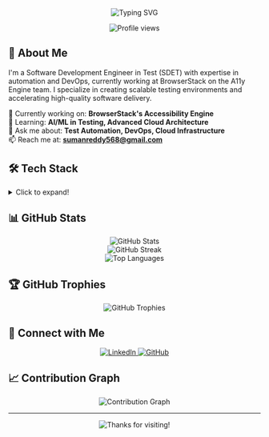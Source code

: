 <div align="center">
  <img src="https://readme-typing-svg.demolab.com?font=Fira+Code&duration=3000&pause=1000&color=2D95F7&center=true&vCenter=true&width=435&lines=Hi+%F0%9F%91%8B%2C+I'm+Suman+Reddy;Software+Development+Engineer+in+Test;Automation+%7C+DevOps+%7C+Cloud+Testing" alt="Typing SVG" />
</div>

<p align="center">
  <img src="https://komarev.com/ghpvc/?username=SumanReddy568&label=Profile%20views&color=0e75b6&style=flat" alt="Profile views" />
</p>

<h2> 🚀 About Me</h2>

I'm a Software Development Engineer in Test (SDET) with expertise in automation and DevOps, currently working at BrowserStack on the A11y Engine team. I specialize in creating scalable testing environments and accelerating high-quality software delivery.

🔭 Currently working on: **BrowserStack's Accessibility Engine**  
🌱 Learning: **AI/ML in Testing, Advanced Cloud Architecture**  
💬 Ask me about: **Test Automation, DevOps, Cloud Infrastructure**  
📫 Reach me at: **sumanreddy568@gmail.com**

<h2> 🛠️ Tech Stack </h2>

<details>
<summary>Click to expand!</summary>

**Testing Frameworks & Tools**  
![Selenium](https://img.shields.io/badge/-Selenium-43B02A?style=flat&logo=selenium&logoColor=white)
![Cypress](https://img.shields.io/badge/-Cypress-17202C?style=flat&logo=cypress&logoColor=white)
![Pytest](https://img.shields.io/badge/-Pytest-0A9EDC?style=flat&logo=pytest&logoColor=white)
![Playwright](https://img.shields.io/badge/-Playwright-2EAD33?style=flat&logo=playwright&logoColor=white)

**Programming Languages**  
![Python](https://img.shields.io/badge/-Python-3776AB?style=flat&logo=python&logoColor=white)
![JavaScript](https://img.shields.io/badge/-JavaScript-F7DF1E?style=flat&logo=javascript&logoColor=black)
![Ruby](https://img.shields.io/badge/-Ruby-CC342D?style=flat&logo=ruby&logoColor=white)
![Java](https://img.shields.io/badge/-Java-007396?style=flat&logo=java&logoColor=white)

**DevOps & Cloud**  
![Docker](https://img.shields.io/badge/-Docker-2496ED?style=flat&logo=docker&logoColor=white)
![Kubernetes](https://img.shields.io/badge/-Kubernetes-326CE5?style=flat&logo=kubernetes&logoColor=white)
![AWS](https://img.shields.io/badge/-AWS-232F3E?style=flat&logo=amazon-aws&logoColor=white)
![GCP](https://img.shields.io/badge/-GCP-4285F4?style=flat&logo=google-cloud&logoColor=white)
![Azure](https://img.shields.io/badge/-Azure-0089D6?style=flat&logo=microsoft-azure&logoColor=white)
![Jenkins](https://img.shields.io/badge/-Jenkins-D24939?style=flat&logo=jenkins&logoColor=white)

**Infrastructure as Code**  
![Terraform](https://img.shields.io/badge/-Terraform-7B42BC?style=flat&logo=terraform&logoColor=white)
![Ansible](https://img.shields.io/badge/-Ansible-EE0000?style=flat&logo=ansible&logoColor=white)

**Monitoring & Observability**  
![Grafana](https://img.shields.io/badge/-Grafana-F46800?style=flat&logo=grafana&logoColor=white)
![Prometheus](https://img.shields.io/badge/-Prometheus-E6522C?style=flat&logo=prometheus&logoColor=white)

</details>

<h2> 📊 GitHub Stats </h2>

<div align="center">
  <img src="https://github-readme-stats.vercel.app/api?username=SumanReddy568&show_icons=true&theme=tokyonight" alt="GitHub Stats" />
</div>

<div align="center">
  <img src="https://github-readme-streak-stats.herokuapp.com/?user=SumanReddy568&theme=tokyonight" alt="GitHub Streak" />
</div>

<div align="center">
  <img src="https://github-readme-stats.vercel.app/api/top-langs/?username=SumanReddy568&layout=compact&theme=tokyonight" alt="Top Languages" />
</div>

<h2> 🏆 GitHub Trophies </h2>

<div align="center">
  <img src="https://github-profile-trophy.vercel.app/?username=SumanReddy568&theme=tokyonight&no-frame=true&row=1" alt="GitHub Trophies" />
</div>

<h2> 🤝 Connect with Me </h2>

<p align="center">
  <a href="https://www.linkedin.com/in/sumanreddy568/">
    <img src="https://img.shields.io/badge/-LinkedIn-0077B5?style=for-the-badge&logo=linkedin&logoColor=white" alt="LinkedIn" />
  </a>
  <a href="https://github.com/SumanReddy568">
    <img src="https://img.shields.io/badge/-GitHub-181717?style=for-the-badge&logo=github&logoColor=white" alt="GitHub" />
  </a>
</p>

<h2> 📈 Contribution Graph </h2>

<div align="center">
  <img src="https://github-readme-activity-graph.vercel.app/graph?username=SumanReddy568&theme=tokyo-night" alt="Contribution Graph" />
</div>

---

<div align="center">
  <img src="https://readme-typing-svg.demolab.com?font=Fira+Code&pause=1000&color=2D95F7&center=true&vCenter=true&width=435&lines=Thanks+for+visiting!;Let's+connect+and+collaborate!" alt="Thanks for visiting!" />
</div>
